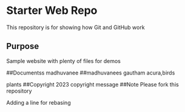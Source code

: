 # Starter Web Repo

This repository is for showing how Git and GitHub work

## Purpose


Sample website with plenty of files for demos

##Documentss
madhuvanee
##madhuvanees
gautham
acura,birds

plants
##Copyright
2023 copyright message
##Note
Please fork this repository

Adding a line for rebasing
